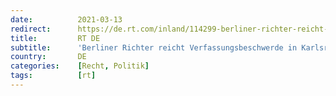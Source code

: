 ```yaml
---
date:          2021-03-13
redirect:      https://de.rt.com/inland/114299-berliner-richter-reicht-verfassungsbeschwerde-in-karlsruhe-ein/
title:         RT DE
subtitle:      'Berliner Richter reicht Verfassungsbeschwerde in Karlsruhe gegen deutsche Pandemie-Politik ein'
country:       DE
categories:    [Recht, Politik]
tags:          [rt]
---
```

